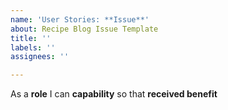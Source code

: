```yaml
---
name: 'User Stories: **Issue**'
about: Recipe Blog Issue Template
title: ''
labels: ''
assignees: ''

---
```


As a **role** I can **capability** so that **received benefit**
